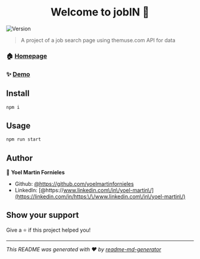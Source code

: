 <h1 align="center">Welcome to jobIN 👋</h1>
<p>
  <img alt="Version" src="https://img.shields.io/badge/version-0.0.0-blue.svg?cacheSeconds=2592000" />
</p>

> A project of a job search page using themuse.com API for data

### 🏠 [Homepage](https://github.com/yoelmartinfornieles/prj-restAPI)

### ✨ [Demo](https://project-jobin.herokuapp.com/)

## Install

```sh
npm i
```

## Usage

```sh
npm run start
```

## Author

👤 **Yoel Martin Fornieles**

* Github: [@https:\/\/github.com\/yoelmartinfornieles](https://github.com/https:\/\/github.com\/yoelmartinfornieles)
* LinkedIn: [@https:\/\/www.linkedin.com\/in\/yoel-martin\/](https://linkedin.com/in/https:\/\/www.linkedin.com\/in\/yoel-martin\/)

## Show your support

Give a ⭐️ if this project helped you!

***
_This README was generated with ❤️ by [readme-md-generator](https://github.com/kefranabg/readme-md-generator)_